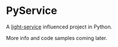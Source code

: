 # PyService

A [light-service](https://github.com/adomokos/light-service) influenced project in Python.

More info and code samples coming later.
